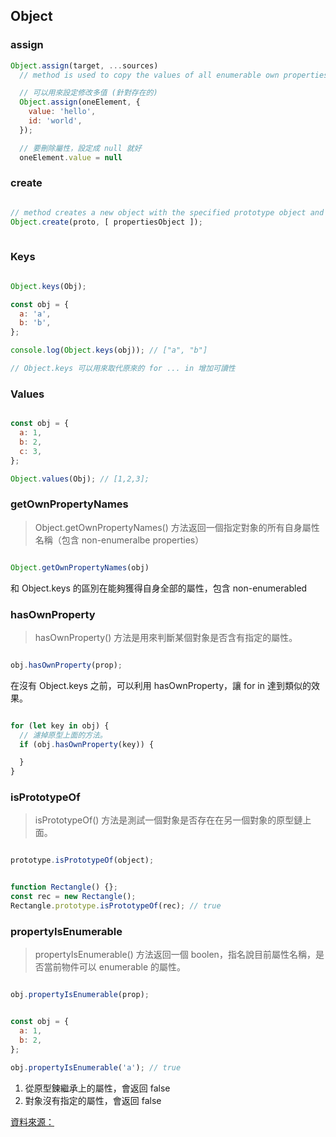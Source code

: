 ## Object


### assign 

```js
Object.assign(target, ...sources)
  // method is used to copy the values of all enumerable own properties from one or more source objects to a target object. It will return the target object.

  // 可以用來設定修改多值 (針對存在的)
  Object.assign(oneElement, {
    value: 'hello',
    id: 'world',
  });

  // 要刪除屬性，設定成 null 就好
  oneElement.value = null

```

### create

```js

// method creates a new object with the specified prototype object and properties.
Object.create(proto, [ propertiesObject ]);
  
```


### Keys 

```js 

Object.keys(Obj);

const obj = {
  a: 'a',
  b: 'b',
};

console.log(Object.keys(obj)); // ["a", "b"]

// Object.keys 可以用來取代原來的 for ... in 增加可讀性

```

### Values

```js

const obj = {
  a: 1,
  b: 2, 
  c: 3,
};

Object.values(Obj); // [1,2,3];

```

### getOwnPropertyNames

> Object.getOwnPropertyNames() 方法返回一個指定對象的所有自身屬性名稱（包含 non-enumeralbe properties）

```js

Object.getOwnPropertyNames(obj)

```

和 Object.keys 的區別在能夠獲得自身全部的屬性，包含 non-enumerabled

### hasOwnProperty

> hasOwnProperty() 方法是用來判斷某個對象是否含有指定的屬性。

```js

obj.hasOwnProperty(prop);

```

在沒有 Object.keys 之前，可以利用 hasOwnProperty，讓 for in 達到類似的效果。

```js

for (let key in obj) {
  // 濾掉原型上面的方法。
  if (obj.hasOwnProperty(key)) {

  }
}

```


### isPrototypeOf

> isPrototypeOf() 方法是測試一個對象是否存在在另一個對象的原型鏈上面。

```js

prototype.isPrototypeOf(object);

```

```js

function Rectangle() {};
const rec = new Rectangle();
Rectangle.prototype.isPrototypeOf(rec); // true

```

### propertyIsEnumerable 

> propertyIsEnumerable() 方法返回一個 boolen，指名說目前屬性名稱，是否當前物件可以 enumerable 的屬性。

```js

obj.propertyIsEnumerable(prop);

```

```js

const obj = {
  a: 1,
  b: 2,
};

obj.propertyIsEnumerable('a'); // true


```

1. 從原型鍊繼承上的屬性，會返回 false
2. 對象沒有指定的屬性，會返回 false

[資料來源：](http://yanhaijing.com/javascript/2015/05/08/member-of-object/)